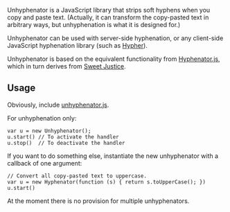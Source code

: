 Unhyphenator is a JavaScript library that strips soft hyphens when you
copy and paste text. (Actually, it can transform the copy-pasted text
in arbitrary ways, but unhyphenation is what it is designed for.)

Unhyphenator can be used with server-side hyphenation, or any
client-side JavaScript hyphenation library (such as [Hypher][]).

Unhyphenator is based on the equivalent functionality from
[Hyphenator.js][hyphenator], which in turn derives from
[Sweet Justice][justice].

## Usage

Obviously, include [unhyphenator.js](unhyphenator.js).

For unhyphenation only:

    var u = new Unhyphenator();
    u.start() // To activate the handler
    u.stop()  // To deactivate the handler

If you want to do something else, instantiate the new unhyphenator
with a callback of one argument:

    // Convert all copy-pasted text to uppercase.
    var u = new Hyphenator(function (s) { return s.toUpperCase(); })
    u.start()

At the moment there is no provision for multiple unhyphenators.

[hyphenator]: https://code.google.com/p/hyphenator/
[justice]: https://github.com/aristus/sweet-justice
[Hypher]: https://github.com/bramstein/hypher

